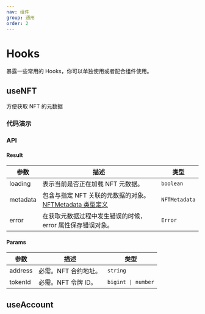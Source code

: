 ```yaml
---
nav: 组件
group: 通用
order: 2
---
```


# Hooks

暴露一些常用的 Hooks，你可以单独使用或者配合组件使用。

## useNFT

方便获取 NFT 的元数据

### 代码演示

<code src="./demos/useNFT.tsx"></code>

### API

#### Result

| 参数 | 描述 | 类型 |
| --- | --- | --- |
| loading | 表示当前是否正在加载 NFT 元数据。 | `boolean` |
| metadata | 包含与指定 NFT 关联的元数据的对象。 [NFTMetadata 类型定义](/components/types#nftmetadata) | `NFTMetadata` |
| error | 在获取元数据过程中发生错误的时候，error 属性保存错误对象。 | `Error` |

#### Params

| 参数    | 描述                 | 类型               |
| ------- | -------------------- | ------------------ |
| address | 必需。NFT 合约地址。 | `string`           |
| tokenId | 必需。NFT 令牌 ID。  | `bigint \| number` |

## useAccount

<code src="./demos/useAccount.tsx"></code>
